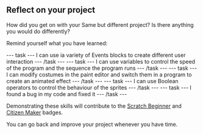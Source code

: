 ## Reflect on your project

How did you get on with your Same but different project? Is there anything you would do differently? 

Remind yourself what you have learned:

--- task ---
I can use ia variety of Events blocks to create different user interaction 
--- /task ---
--- task ---
I can use variables to control the speed of the program and the sequence the program runs
--- /task ---
--- task ---
I can modify costumes in the paint editor and switch them in a program to create an animated effect
--- /task ---
--- task ---
I can use Boolean operators to control the behaviour of the sprites
--- /task ---
--- task ---
I found a bug in my code and fixed it
--- /task ---

Demonstrating these skills will contribute to the [Scratch Beginner]() and [Citizen Maker]() badges. 

You can go back and improve your project whenever you have time.
